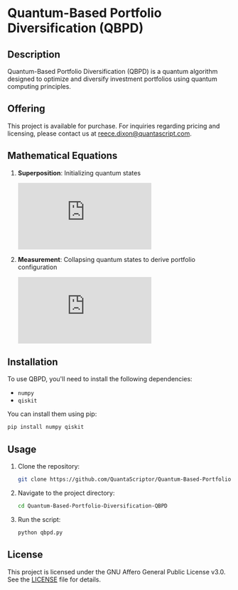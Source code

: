 
# Quantum-Based Portfolio Diversification (QBPD)

## Description
Quantum-Based Portfolio Diversification (QBPD) is a quantum algorithm designed to optimize and diversify investment portfolios using quantum computing principles.

## Offering
This project is available for purchase. For inquiries regarding pricing and licensing, please contact us at [reece.dixon@quantascript.com](mailto:reece.dixon@quantascript.com).

## Mathematical Equations

1. **Superposition**: Initializing quantum states

   ![Superposition](https://latex.codecogs.com/svg.latex?%5Ctextcolor%7Bwhite%7D%7B%5Cleft%7C%20%5Cpsi%20%5Cright%5Crangle%20%3D%20H%20%5Cleft%7C%200%20%5Cright%5Crangle%5En%7D)

2. **Measurement**: Collapsing quantum states to derive portfolio configuration

   ![Measurement](https://latex.codecogs.com/svg.latex?%5Ctextcolor%7Bwhite%7D%7BM%28%5Cleft%7C%20%5Cpsi%20%5Cright%5Crangle%29%20%3D%20%5Cleft%7C%20x%20%5Cright%5Crangle%20%5Ctext%7B%20with%20probability%20%7D%20%7C%5Cleft%5Clanglex%5Cright%7C%5Cpsi%5Cright%5Crangle%7C%5E2%7D)

## Installation
To use QBPD, you'll need to install the following dependencies:
- `numpy`
- `qiskit`

You can install them using pip:
```bash
pip install numpy qiskit
```

## Usage
1. Clone the repository:
   ```bash
   git clone https://github.com/QuantaScriptor/Quantum-Based-Portfolio-Diversification-QBPD.git
   ```
2. Navigate to the project directory:
   ```bash
   cd Quantum-Based-Portfolio-Diversification-QBPD
   ```
3. Run the script:
   ```bash
   python qbpd.py
   ```

## License
This project is licensed under the GNU Affero General Public License v3.0. See the [LICENSE](LICENSE) file for details.
